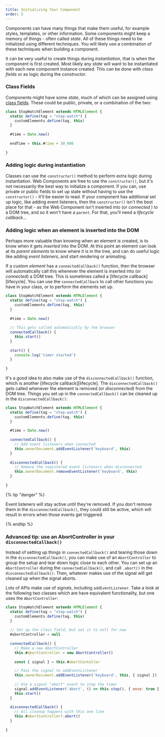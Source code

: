 ```yaml
---
title: Initializing Your Component
order: 5
---
```


Components can have many things that make them useful, for example styles, templates, or other information. Some
components might keep a memory of things - often called _state_. All of these things need to be initialized
using different techniques. You will likely use a combination of these techniques when building a component.

It can be very useful to create things during _instantiation_, that is when the component is first created. Most
likely any _state_ will want to be instantiated with each new component instance created. This can be done with
_class fields_ or as logic during the _constructor_.  

### Class Fields

Components might have some _state_, much of which can be assigned using [class fields][class-fields]. These could
be public, private, or a combination of the two:

[class-fields]: /learn/javascript/classes

```js
class StopWatchElement extends HTMLElement {
  static define(tag = "stop-watch") {
    customElements.define(tag, this)
  }
  
  #time = Date.now()
  
  endTime = this.#time + 30_000
  
}
```

### Adding logic during instantiation

Classes can use the `constructor()` method to perform extra logic during instantiation. Web Components are free
to use the `constructor()`, but it's not necessarily the best way to initialize a component. If you can, use
private or public fields to set up state without having to use the `constructor()` - it'll be easier to read. If
your component has additional set up logic, like adding event listeners, then the `constructor()` isn't the best
place for that - as the Web Component isn't inserted into (or _connected_ ) to a DOM tree, and so it won't have
a `parent`. For that, you'll need a _lifecycle callback_...

### Adding logic when an element is inserted into the DOM

Perhaps more valuable than knowing when an element is created, is to know when it gets _inserted_ into the DOM.
At this point an element can look at its _parent elements_ to know where it is in the tree, and can do useful
logic like adding _event listeners_, and start rendering or animating.

If a _custom element_ has a `connectedCallback()` function, then the browser will automatically call this
whenever the element is inserted into (or _connected_) a DOM tree. This is sometimes called a [lifecycle
callback][lifecycle]. You can use the `connectedCallback` to call other functions you have in your class,
or to perform the elements set up.

```js
class StopWatchElement extends HTMLElement {
  static define(tag = "stop-watch") {
    customElements.define(tag, this)
  }
  
  #time = Date.now()
  
  // This gets called automatically by the browser
  connectedCallback() {
    this.start()
  }
  
  start() {
    console.log('timer started')
  }
  
}
```

It's a good idea to also make use of the `disconnectedCallback()` function, which is another 
[lifecycle callback][lifecycle]. The `disconnectedCallback()` gets called whenever the element is removed
(or _disconnected_) from the DOM tree. Things you set up in the `connectedCallback()` can be cleaned up in the
`disconnectedCallback()`:

```js
class StopWatchElement extends HTMLElement {
  static define(tag = "stop-watch") {
    customElements.define(tag, this)
  }
  
  #time = Date.now()
  
  connectedCallback() {
    // Add event listeners when connected
    this.ownerDocument.addEventListener('keyboard', this)
  }
  
  disconnectedCallback() {
    // Remove the registered event listeners when disconnected
    this.ownerDocument.removeEventListener('keyboard', this) 
  }
  
}
```

{% tip "danger" %}

Event listeners will stay active until they're removed. If you don't remove them in the `disconnectedCallback()`,
they could still be active, which will result in errors when those events get triggered.

{% endtip %}

### Advanced tip: use an AbortController in your `disconnectedCallback()`

Instead of setting up things in `connectedCallback()` and tearing those down in the `disconnectedCallback()`, you
can make use of an `AbortController` to group the setup and tear down logic close to each other. You can set up
an `AbortController` during the `connectedCallback()`, and call `.abort()` in the `disconnectedCallback()`. Then,
whatever makes use of the signal will get cleaned up when the signal aborts.

Lots of APIs make use of _signals_, including `addEventListener`. Take a look at the following two classes which
are have equivalent functionality, but one uses the `AbortController`:


```js
class StopWatchElement extends HTMLElement {
  static define(tag = "stop-watch") {
    customElements.define(tag, this)
  }
  
  // Set up the class field, but set it to null for now
  #abortController = null
  
  connectedCallback() {    
    // Make a new AbortController
    this.#abortController = new AbortController()
    
    const { signal } = this.#abortContoller

    // Pass the signal to addEventListener
    this.ownerDocument.addEventListener('keyboard', this, { signal })
    
    // Use a signal "abort" event to stop the timer
    signal.addEventListener('abort', () => this.stop(), { once: true })
    this.start()
  }
  
  disconnectedCallback() {
    // All cleanup happens with this one line
    this.#abortController?.abort()
  }
  
}
```